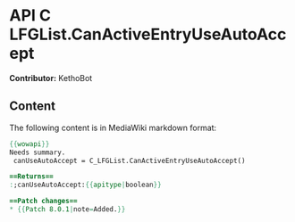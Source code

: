 # API C LFGList.CanActiveEntryUseAutoAccept

**Contributor:** KethoBot

## Content

The following content is in MediaWiki markdown format:

```mediawiki
{{wowapi}}
Needs summary.
 canUseAutoAccept = C_LFGList.CanActiveEntryUseAutoAccept()

==Returns==
:;canUseAutoAccept:{{apitype|boolean}}

==Patch changes==
* {{Patch 8.0.1|note=Added.}}
```